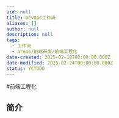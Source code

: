 ```yaml
---
uid: null
title: DevOps工作流
aliases: []
author: null
description: null
tags:
  - 工作流
  - areas/前端开发/前端工程化
date-created: 2025-02-18T00:00:00.000Z
date-modified: 2025-02-24T00:00:00.000Z
status: YCTODO
---
```


#前端工程化

## 简介

